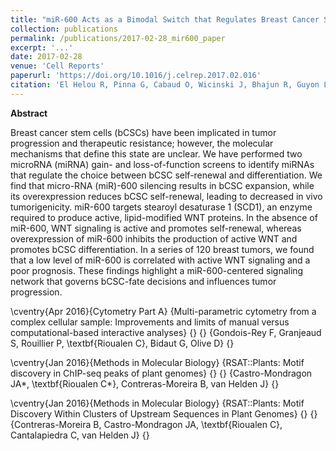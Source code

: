 ```yaml
---
title: "miR-600 Acts as a Bimodal Switch that Regulates Breast Cancer Stem Cell Fate through WNT Signaling"
collection: publications
permalink: /publications/2017-02-28_mir600_paper
excerpt: '...'
date: 2017-02-28
venue: 'Cell Reports'
paperurl: 'https://doi.org/10.1016/j.celrep.2017.02.016'
citation: 'El Helou R, Pinna G, Cabaud O, Wicinski J, Bhajun R, Guyon L, Rioualen C, Finetti P, Gros A, Mari B, Barbry P, Bertucci F, Bidaut G, Harel-Bellan A, Birnbaum D, Charafe-Jauffret E, Ginestier C (2017). miR-600 Acts as a Bimodal Switch that Regulates Breast Cancer Stem Cell Fate through WNT Signaling. Cell Rep. 2017 Feb 28;18(9):2256-2268. doi: 10.1016/j.celrep.2017.02.016.'
---
```


**Abstract**

Breast cancer stem cells (bCSCs) have been implicated in tumor progression and therapeutic resistance; 
however, the molecular mechanisms that define this state are unclear. 
We have performed two microRNA (miRNA) gain- and loss-of-function screens to identify miRNAs that regulate the choice between bCSC self-renewal and differentiation. 
We find that micro-RNA (miR)-600 silencing results in bCSC expansion, while its overexpression reduces bCSC self-renewal, 
leading to decreased in vivo tumorigenicity. miR-600 targets stearoyl desaturase 1 (SCD1), an enzyme required to produce active, 
lipid-modified WNT proteins. In the absence of miR-600, WNT signaling is active and promotes self-renewal, whereas overexpression of miR-600 
inhibits the production of active WNT and promotes bCSC differentiation. In a series of 120 breast tumors, we found that a low level of miR-600 
is correlated with active WNT signaling and a poor prognosis. These findings highlight a miR-600-centered signaling network 
that governs bCSC-fate decisions and influences tumor progression.




\cventry{Apr 2016}{Cytometry Part A}
{Multi-parametric cytometry from a complex cellular sample: Improvements and limits of manual versus computational-based interactive analyses}
{}
{}
{Gondois-Rey F, Granjeaud S, Rouillier P, \textbf{Rioualen C}, Bidaut G, Olive D}
{}

\cventry{Jan 2016}{Methods in Molecular Biology}
{RSAT::Plants: Motif discovery in ChIP-seq peaks of plant genomes}
{}
{}
{Castro-Mondragon JA*, \textbf{Rioualen C*}, Contreras-Moreira B, van Helden J}
{}

\cventry{Jan 2016}{Methods in Molecular Biology}
{RSAT::Plants: Motif Discovery Within Clusters of Upstream Sequences in Plant Genomes}
{}
{}
{Contreras-Moreira B, Castro-Mondragon JA, \textbf{Rioualen C}, Cantalapiedra C, van Helden J}
{}
